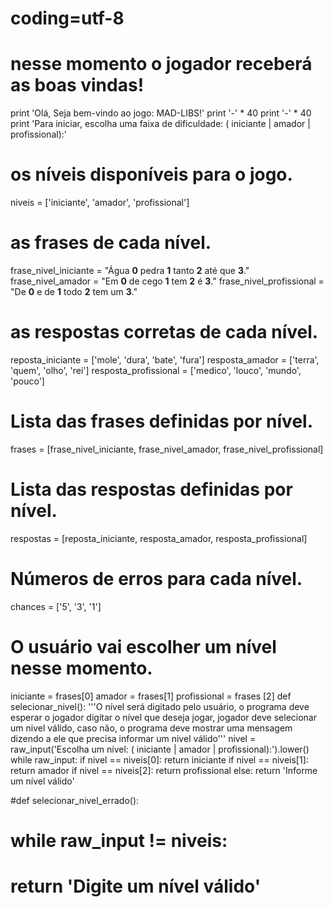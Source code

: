 # coding=utf-8

# nesse momento o jogador receberá as boas vindas!
print 'Olá, Seja bem-vindo ao jogo: MAD-LIBS!'
print '-' * 40
print '-' * 40
print 'Para iniciar, escolha uma faixa de dificuldade: ( iniciante | amador | profissional):'

# os níveis disponíveis para o jogo.
niveis = ['iniciante', 'amador', 'profissional']

# as frases de cada nível.
frase_nivel_iniciante = "Água __0__ pedra __1__ tanto __2__ até que __3__."
frase_nivel_amador = "Em __0__ de cego __1__ tem __2__ é __3__."
frase_nivel_profissional = "De __0__ e de __1__ todo __2__ tem um __3__."

# as respostas corretas de cada nível.
reposta_iniciante = ['mole', 'dura', 'bate', 'fura']
resposta_amador = ['terra', 'quem', 'olho', 'rei']
resposta_profissional = ['medico', 'louco', 'mundo', 'pouco']

# Lista das frases definidas por nível.
frases = [frase_nivel_iniciante, frase_nivel_amador, frase_nivel_profissional]

# Lista das respostas definidas por nível.
respostas = [reposta_iniciante, resposta_amador, resposta_profissional]

# Números de erros para cada nível.
chances = ['5', '3', '1']

# O usuário vai escolher um nível nesse momento.
iniciante = frases[0]
amador = frases[1]
profissional = frases [2]
def selecionar_nivel():
	'''O nível será digitado pelo usuário, o programa deve esperar o
	jogador digitar o nível que deseja jogar, jogador deve selecionar
	um nivel válido, caso não, o programa deve mostrar uma mensagem
	dizendo a ele que precisa informar um nivel válido'''
	nivel = raw_input('Escolha um nível: ( iniciante | amador | profissional):').lower()
	while raw_input:
		if nivel == niveis[0]:
			return iniciante
		if nivel == niveis[1]:
			return amador
		if nivel == niveis[2]:
			return profissional
		else:
                        return 'Informe um nível válido'



        
                
	

#def selecionar_nivel_errado():
#	while raw_input != niveis:
#		return 'Digite um nível válido'

